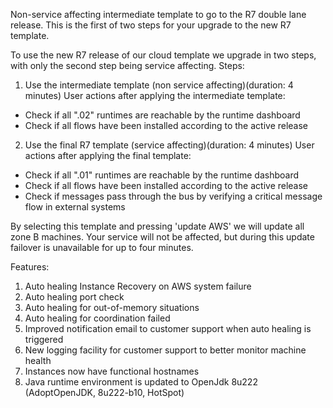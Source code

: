 Non-service affecting intermediate template to go to the R7 double lane release. This is the first of two steps for your upgrade to the new R7 template.

To use the new R7 release of our cloud template we upgrade in two steps, with only the second step being service affecting.
Steps:
1) Use the intermediate template (non service affecting)(duration: 4 minutes)
User actions after applying the intermediate template:
- Check if all ".02" runtimes are reachable by the runtime dashboard
- Check if all flows have been installed according to the active release
2) Use the final R7 template (service affecting)(duration: 4 minutes)
User actions after applying the final template:
- Check if all ".01" runtimes are reachable by the runtime dashboard
- Check if all flows have been installed according to the active release
- Check if messages pass through the bus by verifying a critical message flow in external systems

By selecting this template and pressing 'update AWS' we will update all zone B machines. Your service will not be affected, but during this update failover is unavailable for up to four minutes.

Features:
1) Auto healing Instance Recovery on AWS system failure
2) Auto healing port check
3) Auto healing for out-of-memory situations
4) Auto healing for coordination failed
5) Improved notification email to customer support when auto healing is triggered
6) New logging facility for customer support to better monitor machine health
7) Instances now have functional hostnames
8) Java runtime environment is updated to OpenJdk 8u222 (AdoptOpenJDK, 8u222-b10, HotSpot)
